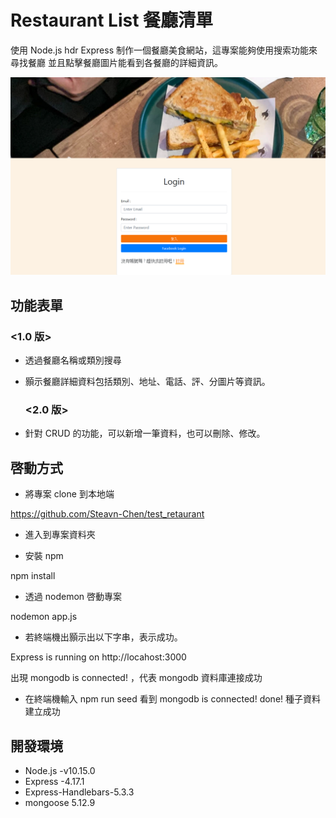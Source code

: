 # Restaurant List 餐廳清單

使用 Node.js hdr Express 制作一個餐廳美食網站，這專案能夠使用搜索功能來尋找餐廳
並且點擊餐廳圖片能看到各餐廳的詳細資訊。

![restaurant-image](https://github.com/Steavn-Chen/AC_Restaurant/blob/main/%E9%A4%90%E5%BB%B3%E6%B8%85%E5%96%AEA1.PNG)

## 功能表單

  ### <1.0 版>

- 透過餐廳名稱或類別搜尋
- 顥示餐廳詳細資料包括類別、地址、電話、評、分圖片等資訊。

  ### <2.0 版>

- 針對 CRUD 的功能，可以新增一筆資料，也可以刪除、修改。

## 啓動方式

- 將專案 clone 到本地端

https://github.com/Steavn-Chen/test_retaurant

- 進入到專案資料夾

- 安裝 npm

npm install

- 透過 nodemon 啓動專案

nodemon app.js

- 若終端機出顥示出以下字串，表示成功。

Express is running on http://locahost:3000

出現 mongodb is connected! ，代表 mongodb 資料庫連接成功

- 在終端機輸入 npm run seed
  看到 mongodb is connected! done! 種子資料建立成功

## 開發環境

- Node.js -v10.15.0
- Express -4.17.1
- Express-Handlebars-5.3.3
- mongoose 5.12.9
